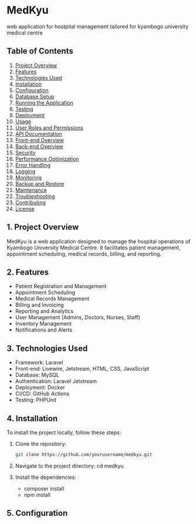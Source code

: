 # MedKyu
web application for hostpital management tailored for kyambogo university medical centre


## Table of Contents

1. [Project Overview](#project-overview)
2. [Features](#features)
3. [Technologies Used](#technologies-used)
4. [Installation](#installation)
5. [Configuration](#configuration)
6. [Database Setup](#database-setup)
7. [Running the Application](#running-the-application)
8. [Testing](#testing)
9. [Deployment](#deployment)
10. [Usage](#usage)
11. [User Roles and Permissions](#user-roles-and-permissions)
12. [API Documentation](#api-documentation)
13. [Front-end Overview](#front-end-overview)
14. [Back-end Overview](#back-end-overview)
15. [Security](#security)
16. [Performance Optimization](#performance-optimization)
17. [Error Handling](#error-handling)
18. [Logging](#logging)
19. [Monitoring](#monitoring)
20. [Backup and Restore](#backup-and-restore)
21. [Maintenance](#maintenance)
22. [Troubleshooting](#troubleshooting)
23. [Contributing](#contributing)
24. [License](#license)


## 1. Project Overview

MedKyu is a web application designed to manage the hospital operations of Kyambogo University Medical Centre. It facilitates patient management, appointment scheduling, medical records, billing, and reporting.


## 2. Features

- Patient Registration and Management
- Appointment Scheduling
- Medical Records Management
- Billing and Invoicing
- Reporting and Analytics
- User Management (Admins, Doctors, Nurses, Staff)
- Inventory Management
- Notifications and Alerts

## 3. Technologies Used

- Framework: Laravel
- Front-end: Livewire, Jetstream, HTML, CSS, JavaScript
- Database: MySQL
- Authentication: Laravel Jetstream
- Deployment: Docker
- CI/CD: GitHub Actions
- Testing: PHPUnit

## 4. Installation

To install the project locally, follow these steps:

1. Clone the repository:
   ```sh
   git clone https://github.com/yourusername/medkyu.git

2. Navigate to the project directory:
    cd medkyu

3. Install the dependencies:
    - composer install
    - npm install

## 5. Configuration


